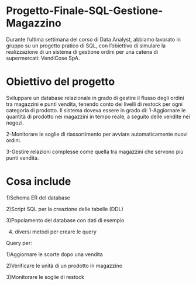 # Progetto-Finale-SQL-Gestione-Magazzino
Durante l’ultima settimana del corso di Data Analyst, abbiamo lavorato in gruppo su un progetto pratico di SQL, con l’obiettivo di simulare la realizzazione di un sistema di gestione ordini per una catena di supermercati: VendiCose SpA.

# Obiettivo del progetto

Sviluppare un database relazionale in grado di gestire il flusso degli ordini tra magazzini e punti vendita, tenendo conto dei livelli di restock per ogni categoria di prodotto. 
Il sistema doveva essere in grado di:
1-Aggiornare le quantità di prodotto nei magazzini in tempo reale, a seguito delle vendite nei negozi.

2-Monitorare le soglie di riassortimento per avviare automaticamente nuovi ordini.

3-Gestire relazioni complesse come quella tra magazzini che servono più punti vendita.

# Cosa include
1)Schema ER del database

2)Script SQL per la creazione delle tabelle (DDL)

3)Popolamento del database con dati di esempio

4) diversi metodi per creare le query

Query per:

1)Aggiornare le scorte dopo una vendita

2)Verificare le unità di un prodotto in magazzino

3)Monitorare le soglie di restock


